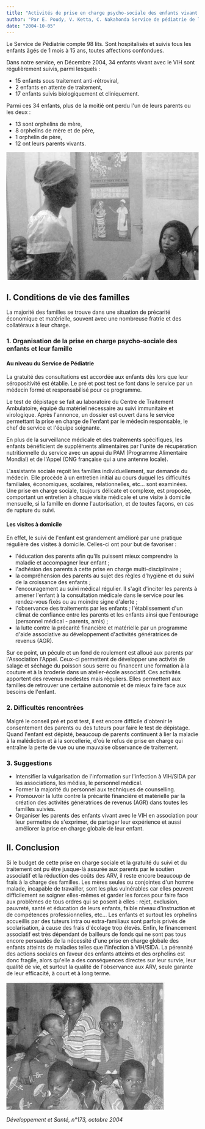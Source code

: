 ```yaml
---
title: "Activités de prise en charge psycho-sociale des enfants vivant avec le VIH/SIDA"
author: "Par E. Poudy, V. Ketta, C. Nakahonda Service de pédiatrie de l'hôpital A. Sicé, Pointe Noire, République du Congo.  "
date: "2004-10-05"
---
```


Le Service de Pédiatrie compte 98 lits. Sont hospitalisés et suivis tous les enfants âgés de 1 mois à 15 ans, toutes affections confondues.

Dans notre service, en Décembre 2004, 34 enfants vivant avec le VIH sont régulièrement suivis, parmi lesquels :

*   15 enfants sous traitement anti-rétroviral,
*   2 enfants en attente de traitement,
*   17 enfants suivis biologiquement et cliniquement.

Parmi ces 34 enfants, plus de la moitié ont perdu l'un de leurs parents ou les deux :

*   13 sont orphelins de mère,
*   8 orphelins de mère et de père,
*   1 orphelin de père,
*   12 ont leurs parents vivants.

![](i1054-1.jpg)


## I. Conditions de vie des familles

La majorité des familles se trouve dans une situation de précarité économique et matérielle, souvent avec une nombreuse fratrie et des collatéraux à leur charge.

### 1. Organisation de la prise en charge psycho-sociale des enfants et leur famille

#### Au niveau du Service de Pédiatrie

La gratuité des consultations est accordée aux enfants dès lors que leur séropositivité est établie. Le pré et post test se font dans le service par un médecin formé et responsabilisé pour ce programme.

Le test de dépistage se fait au laboratoire du Centre de Traitement Ambulatoire, équipé du matériel nécessaire au suivi immunitaire et virologique. Après l'annonce, un dossier est ouvert dans le service permettant la prise en charge de l'enfant par le médecin responsable, le chef de service et l'équipe soignante.

En plus de la surveillance médicale et des traitements spécifiques, les enfants bénéficient de suppléments alimentaires par l'unité de récupération nutritionnelle du service avec un appui du PAM (Programme Alimentaire Mondial) et de l'Appel (ONG française qui a une antenne locale).

L'assistante sociale reçoit les familles individuellement, sur demande du médecin. Elle procède à un entretien initial au cours duquel les difficultés familiales, économiques, scolaires, relationnelles, etc... sont examinées. Une prise en charge sociale, toujours délicate et complexe, est proposée, comportant un entretien à chaque visite médicale et une visite à domicile mensuelle, si la famille en donne l'autorisation, et de toutes façons, en cas de rupture du suivi.

#### Les visites à domicile

En effet, le suivi de l'enfant est grandement amélioré par une pratique régulière des visites à domicile. Celles-ci ont pour but de favoriser :

*   l'éducation des parents afin qu'ils puissent mieux comprendre la maladie et accompagner leur enfant ;
*   l'adhésion des parents à cette prise en charge multi-disciplinaire ;
*   la compréhension des parents au sujet des règles d'hygiène et du suivi de la croissance des enfants ;
*   l'encouragement au suivi médical régulier. Il s'agit d'inciter les parents à amener l'enfant à la consultation médicale dans le service pour les rendez-vous fixés ou au moindre signe d'alerte ;
*   l'observance des traitements par les enfants ; l'établissement d'un climat de confiance entre les parents et les enfants ainsi que l'entourage (personnel médical - parents, amis) ;
*   la lutte contre la précarité financière et matérielle par un programme d'aide associative au développement d'activités génératrices de revenus (AGR).

Sur ce point, un pécule et un fond de roulement est alloué aux parents par l'Association l'Appel. Ceux-ci permettent de développer une activité de salage et séchage du poisson sous serre ou financent une formation à la couture et à la broderie dans un atelier-école associatif. Ces activités apportent des revenus modestes mais réguliers. Elles permettent aux familles de retrouver une certaine autonomie et de mieux faire face aux besoins de l'enfant.

### 2. Difficultés rencontrées

Malgré le conseil pré et post test, il est encore difficile d'obtenir le consentement des parents ou des tuteurs pour faire le test de dépistage. Quand l'enfant est dépisté, beaucoup de parents continuent à lier la maladie à la malédiction et à la sorcellerie, d'où le refus de prise en charge qui entraîne la perte de vue ou une mauvaise observance de traitement.

### 3. Suggestions

*   Intensifier la vulgarisation de l'information sur l'infection à VIH/SIDA par les associations, les médias, le personnel médical.
*   Former la majorité du personnel aux techniques de counselling.
*   Promouvoir la lutte contre la précarité financière et matérielle par la création des activités génératrices de revenus (AGR) dans toutes les familles suivies.
*   Organiser les parents des enfants vivant avec le VIH en association pour leur permettre de s'exprimer, de partager leur expérience et aussi améliorer la prise en charge globale de leur enfant.

## II. Conclusion

Si le budget de cette prise en charge sociale et la gratuité du suivi et du traitement ont pu être jusque-là assurée aux parents par le soutien associatif et la réduction des coûts des ARV, il reste encore beaucoup de frais à la charge des familles. Les mères seules ou conjointes d'un homme malade, incapable de travailler, sont les plus vulnérables car elles peuvent difficilement se soigner elles-mêmes et garder les forces pour faire face aux problèmes de tous ordres qui se posent à elles : rejet, exclusion, pauvreté, santé et éducation de leurs enfants, faible niveau d'instruction et de compétences professionnelles, etc... Les enfants et surtout les orphelins accueillis par des tuteurs intra ou extra-familiaux sont parfois privés de scolarisation, à cause des frais d'écolage trop élevés. Enfin, le financement associatif est très dépendant de bailleurs de fonds qui ne sont pas tous encore persuadés de la nécessité d'une prise en charge globale des enfants atteints de maladies telles que l'infection à VIH/SIDA. La pérennité des actions sociales en faveur des enfants atteints et des orphelins est donc fragile, alors qu'elle a des conséquences directes sur leur survie, leur qualité de vie, et surtout la qualité de l'observance aux ARV, seule garante de leur efficacité, à court et à long terme.

![](i1054-2.jpg)


_Développement et Santé, n°173, octobre 2004_